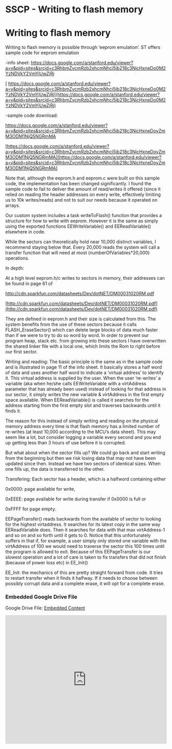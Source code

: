 # SSCP - Writing to flash memory

# Writing to flash memory

Writing to flash memory is possible through ‘eeprom emulation’. ST offers sample code for eeprom emulation

-info sheet: https://docs.google.com/a/stanford.edu/viewer?a=v&pid=sites&srcid=c3RhbmZvcmRzb2xhcmNhci5jb218c3NjcHxneDo0M2YzNDVkY2VmYjUwZjRj

[ https://docs.google.com/a/stanford.edu/viewer?a=v&pid=sites&srcid=c3RhbmZvcmRzb2xhcmNhci5jb218c3NjcHxneDo0M2YzNDVkY2VmYjUwZjRj](https://docs.google.com/a/stanford.edu/viewer?a=v&pid=sites&srcid=c3RhbmZvcmRzb2xhcmNhci5jb218c3NjcHxneDo0M2YzNDVkY2VmYjUwZjRj)

-sample code download:

https://docs.google.com/a/stanford.edu/viewer?a=v&pid=sites&srcid=c3RhbmZvcmRzb2xhcmNhci5jb218c3NjcHxneDoyZmM3ODM1NjQ5NGRmMA

[https://docs.google.com/a/stanford.edu/viewer?a=v&pid=sites&srcid=c3RhbmZvcmRzb2xhcmNhci5jb218c3NjcHxneDoyZmM3ODM1NjQ5NGRmMA](https://docs.google.com/a/stanford.edu/viewer?a=v&pid=sites&srcid=c3RhbmZvcmRzb2xhcmNhci5jb218c3NjcHxneDoyZmM3ODM1NjQ5NGRmMA)

Note that, although the eeprom.h and eeprom.c were built on this sample code, the implementation has been changed significantly. I found the sample code to fail to deliver the amount of read/writes it offered (since it relied on reading the header addresses on every write, effectively limiting us to 10k writes/reads) and not to suit our needs because it operated on arrays.

Our custom system includes a task writeToFlash() function that provides a structure for how to write with eeprom. However it is the same as simply using the exported functions EEWriteVariable() and EEReadVariable() elsewhere in code.

While the sectors can theoretically hold near 10,000 distinct variables, I recommend staying below that. Every 20,000 reads the system will call a transfer function that will need at most (numberOfVariables*20,000) operations.

In depth:

At a high level eeprom.h/c writes to sectors in memory, their addresses can be found in page 61 of

http://cdn.sparkfun.com/datasheets/Dev/dotNET/DM00031020RM.pdf

[http://cdn.sparkfun.com/datasheets/Dev/dotNET/DM00031020RM.pdf](http://cdn.sparkfun.com/datasheets/Dev/dotNET/DM00031020RM.pdf)

They are defined in eeprom.h and their size is calculated from this. The system benefits from the use of these sectors because it calls FLASH_EraseSector() which can delete large blocks of data much faster than if we were to try to do so word by word. In order to prevent our program heap, stack etc. from growing into these sectors I have overwritten the shared linker file with a local one, which limits the Rom to right before our first sector.

Writing and reading: The basic principle is the same as in the sample code and is illustrated in page 11 of the info sheet. It basically stores a half word of data and uses another half word to indicate a ‘virtual address’ to identify it. This virtual address is supplied by the user. When the user ‘re-writes’ a variable (aka when he/she calls EEWriteVariable with a virtAddress parameter that has already been used) instead of looking for that address in our sector, it simply writes the new variable & virtAddress in the first empty space available. When EEReadVariable() is called it searches for the address starting from the first empty slot and traverses backwards until it finds it.

The reason for this instead of simply writing and reading on the physical memory address every time is that flash memory has a limited number of re-writes (at least 10,000 according to the MCU’s data sheet). This may seem like a lot, but consider logging a variable every second and you end up getting less than 3 hours of use before it is corrupted.

But what about when the sector fills up? We could go back and start writing from the beginning but then we risk losing data that may not have been updated since then. Instead we have two sectors of identical sizes. When one fills up, the data is transferred to the other.

Transfering: Each sector has a header, which is a halfword containing either

0x0000: page available for write,

0xEEEE: page available for write during transfer if 0x0000 is full or

0xFFFF for page empty.

EEPageTransfer() reads backwards from the available of sector to looking for the highest virtaddress. It searches for its latest copy in the same way EEReadVariable does. Then it searches for data with that max virtAddress-1 and so on and so forth until it gets to 0. Notice that this unfortunately suffers in that if, for example, a user simply only stored one variable with the virtAddress of 100 we would need to traverse the sector this 100 times until the program is allowed to exit. Because of this EEPageTransfer is our slowest operation and a lot of care is taken to fix transfers that did not finish (because of power loss etc) in EE_Init()

EE_Init: the mechanics of this are pretty straight forward from code. It tries to restart transfer when it finds it halfway. If it needs to choose between possibly corrupt data and a complete erase, it will opt for a complete erase.

[](https://drive.google.com/folderview?id=1oHT-wZSaJRgywDrPOIaBj6BBUrVe-qS1)

### Embedded Google Drive File

Google Drive File: [Embedded Content](https://drive.google.com/embeddedfolderview?id=1oHT-wZSaJRgywDrPOIaBj6BBUrVe-qS1#list)

<iframe width="100%" height="400" src="https://drive.google.com/embeddedfolderview?id=1oHT-wZSaJRgywDrPOIaBj6BBUrVe-qS1#list" frameborder="0"></iframe>

